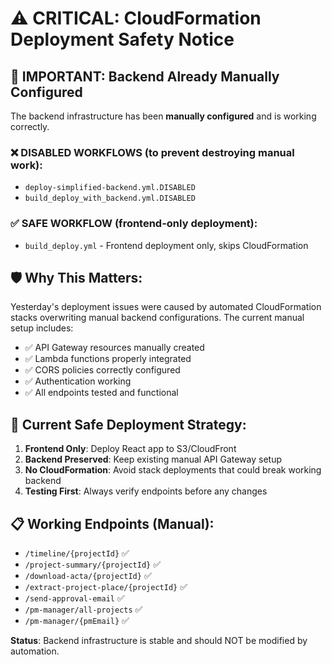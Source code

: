 # ⚠️ CRITICAL: CloudFormation Deployment Safety Notice

## 🚨 IMPORTANT: Backend Already Manually Configured

The backend infrastructure has been **manually configured** and is working correctly.

### ❌ **DISABLED WORKFLOWS** (to prevent destroying manual work):

- `deploy-simplified-backend.yml.DISABLED`
- `build_deploy_with_backend.yml.DISABLED`

### ✅ **SAFE WORKFLOW** (frontend-only deployment):

- `build_deploy.yml` - Frontend deployment only, skips CloudFormation

## 🛡️ Why This Matters:

Yesterday's deployment issues were caused by automated CloudFormation stacks overwriting manual backend configurations. The current manual setup includes:

- ✅ API Gateway resources manually created
- ✅ Lambda functions properly integrated
- ✅ CORS policies correctly configured
- ✅ Authentication working
- ✅ All endpoints tested and functional

## 🚀 Current Safe Deployment Strategy:

1. **Frontend Only**: Deploy React app to S3/CloudFront
2. **Backend Preserved**: Keep existing manual API Gateway setup
3. **No CloudFormation**: Avoid stack deployments that could break working backend
4. **Testing First**: Always verify endpoints before any changes

## 📋 Working Endpoints (Manual):

- `/timeline/{projectId}` ✅
- `/project-summary/{projectId}` ✅
- `/download-acta/{projectId}` ✅
- `/extract-project-place/{projectId}` ✅
- `/send-approval-email` ✅
- `/pm-manager/all-projects` ✅
- `/pm-manager/{pmEmail}` ✅

**Status**: Backend infrastructure is stable and should NOT be modified by automation.
